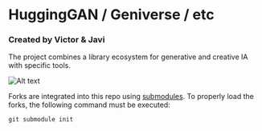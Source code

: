 # HuggingGAN / Geniverse / etc
### Created by Victor & Javi
The project combines a library ecosystem for generative and creative IA with specific tools.

![Alt text](./media/MVP-1.png?raw=true "mockup 1")


Forks are integrated into this repo using [submodules](https://gist.github.com/gitaarik/8735255). To properly load the forks, the following command must be executed:
```python
git submodule init
```
